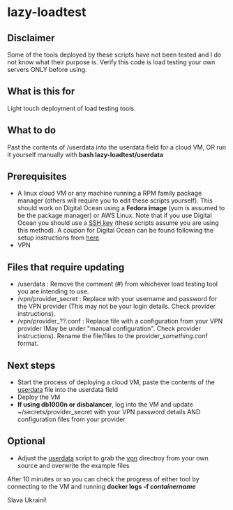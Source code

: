 # lazy-loadtest

## Disclaimer
Some of the tools deployed by these scripts have not been tested and I do not know what their purpose is. Verify this code is load testing your own servers ONLY before using.

## What is this for
Light touch deployment of load testing tools.

## What to do
Past the contents of /userdata into the userdata field for a cloud VM, OR run it yourself manually with **bash lazy-loadtest/userdata**

## Prerequisites 
- A linux cloud VM or any machine running a RPM family package manager (others will require you to edit these scripts yourself). This should work on Digital Ocean using a **Fedora image** (yum is assumed to be the package manager) or AWS Linux. Note that if you use Digital Ocean you should use a [SSH key](https://docs.digitalocean.com/products/droplets/how-to/add-ssh-keys/) (these scripts assume you are using this method).
A coupon for Digital Ocean can be found following the setup instructions from [here](https://itarmy.com.ua/vps/?lang=en)
- VPN 

## Files that require updating
- /userdata : Remove the comment (#) from whichever load testing tool you are intending to use.
- /vpn/provider_secret : Replace with your username and password for the VPN provider (This may not be your login details. Check provider instructions).
- /vpn/provider_??.conf : Replace file with a configuration from your VPN provider (May be under "manual configuration". Check provider instructions). Rename the file/files to the provider_*something*.conf format.

## Next steps
- Start the process of deploying a cloud VM, paste the contents of the [userdata](userdata) file into the userdata field
- Deploy the VM
- **If using db1000n or disbalancer**, log into the VM and update ~/secrets/provider_secret with your VPN password details AND configuration files from your provider

## Optional
- Adjust the [userdata](userdata) script to grab the [vpn](/vpn) directroy from your own source and overwrite the example files


After 10 minutes or so you can check the progress of either tool by connecting to the VM and running **docker logs -f _containername_**


Slava Ukraini!
